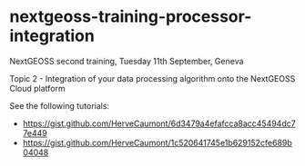 # nextgeoss-training-processor-integration
NextGEOSS second training, Tuesday 11th September, Geneva

Topic 2 - Integration of your data processing algorithm onto the NextGEOSS Cloud platform

See the following tutorials:
- https://gist.github.com/HerveCaumont/6d3479a4efafcca8acc45494dc77e449
- https://gist.github.com/HerveCaumont/1c520641745e1b629152cfe689b04048
